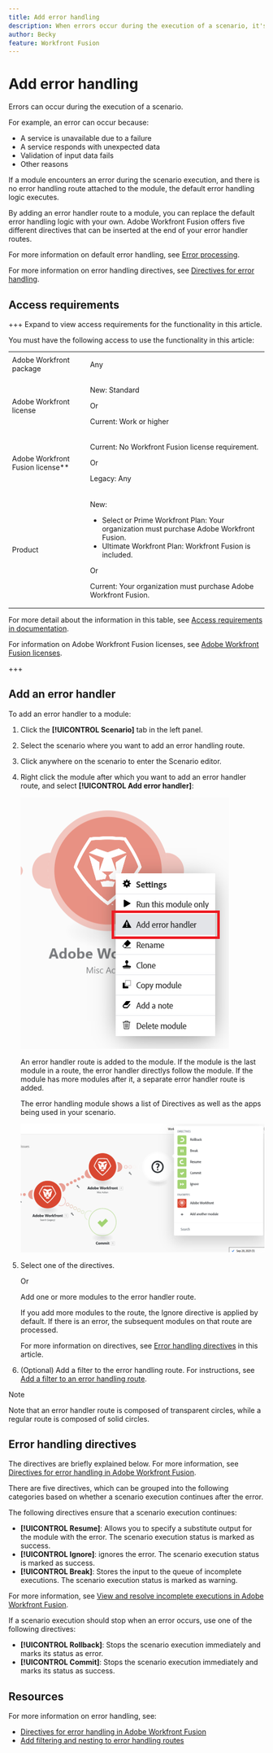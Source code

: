 ```yaml
---
title: Add error handling
description: When errors occur during the execution of a scenario, it's usually because a service is unavailable due to a failure, a service responds with unexpected data, or the validation of input data fails.
author: Becky
feature: Workfront Fusion
---
```

# Add error handling

Errors can occur during the execution of a scenario. 

For example, an error can occur because:

* A service is unavailable due to a failure
* A service responds with unexpected data
* Validation of input data fails
* Other reasons

If a module encounters an error during the scenario execution, and there is no error handling route attached to the module, the default error handling logic executes. 

By adding an error handler route to a module, you can replace the default error handling logic with your own. Adobe Workfront Fusion offers five different directives that can be inserted at the end of your error handler routes. 

For more information on default error handling, see [Error processing](/help/workfront-fusion/references/errors/error-processing.md).

For more information on error handling directives, see [Directives for error handling](/help/workfront-fusion/references/errors/directives-for-error-handling.md).

## Access requirements

+++ Expand to view access requirements for the functionality in this article.

You must have the following access to use the functionality in this article:

<table style="table-layout:auto">
 <col> 
 <col> 
 <tbody> 
  <tr> 
   <td role="rowheader">Adobe Workfront package 
   <td> <p>Any</p> </td> 
  </tr> 
  <tr data-mc-conditions=""> 
   <td role="rowheader">Adobe Workfront license</td> 
   <td> <p>New: Standard</p><p>Or</p><p>Current: Work or higher</p> </td> 
  </tr> 
  <tr> 
   <td role="rowheader">Adobe Workfront Fusion license**</td> 
   <td>
   <p>Current: No Workfront Fusion license requirement.</p>
   <p>Or</p>
   <p>Legacy: Any </p>
   </td> 
  </tr> 
  <tr> 
   <td role="rowheader">Product</td> 
   <td>
   <p>New:</p> <ul><li>Select or Prime Workfront Plan: Your organization must purchase Adobe Workfront Fusion.</li><li>Ultimate Workfront Plan: Workfront Fusion is included.</li></ul>
   <p>Or</p>
   <p>Current: Your organization must purchase Adobe Workfront Fusion.</p>
   </td> 
  </tr>
 </tbody> 
</table>

For more detail about the information in this table, see [Access requirements in documentation](/help/workfront-fusion/set-up-and-manage-workfront-fusion/licensing-operations-overview/access-level-requirements-in-documentation.md).

For information on Adobe Workfront Fusion licenses, see [Adobe Workfront Fusion licenses](/help/workfront-fusion/set-up-and-manage-workfront-fusion/licensing-operations-overview/license-automation-vs-integration.md).

+++

## Add an error handler

To add an error handler to a module:

1. Click the **[!UICONTROL Scenario]** tab in the left panel.
1. Select the scenario where you want to add an error handling route.
1. Click anywhere on the scenario to enter the Scenario editor.
1. Right click the module after which you want to add an error handler route, and select **[!UICONTROL Add error handler]**:

    ![](assets/error-handler-route.png)

    An error handler route is added to the module. If the module is the last module in a route, the error handler directlys follow the module. If the module has more modules after it, a separate error handler route is added. 

    The error handling module shows a list of Directives as well as the apps being used in your scenario. 

    ![Error route](assets/error-route.png)
    
1. Select one of the directives. 

    Or 

    Add one or more modules to the error handler route. 

    If you add more modules to the route, the Ignore directive is applied by default. If there is an error, the subsequent modules on that route are processed.

    For more information on directives, see [Error handling directives](#error-handling-directives) in this article.

1. (Optional) Add a filter to the error handling route. For instructions, see [Add a filter to an error handling route](/help/workfront-fusion/create-scenarios/config-error-handling/advanced-error-handling.md).

>[!NOTE]
>
>Note that an error handler route is composed of transparent circles, while a regular route is composed of solid circles.

## Error handling directives

The directives are briefly explained below. For more information, see [Directives for error handling in Adobe Workfront Fusion](/help/workfront-fusion/references/errors/directives-for-error-handling.md).

There are five directives, which can be grouped into the following categories based on whether a scenario execution continues after the error.

The following directives ensure that a scenario execution continues:

* **[!UICONTROL Resume]**: Allows you to specify a substitute output for the module with the error. The scenario execution status is marked as success.
* **[!UICONTROL Ignore]**: ignores the error. The scenario execution status is marked as success.
* **[!UICONTROL Break]**: Stores the input to the queue of incomplete executions. The scenario execution status is marked as warning. 

For more information, see [View and resolve incomplete executions in Adobe Workfront Fusion](/help/workfront-fusion/manage-scenarios/view-and-resolve-incomplete-executions.md).

If a scenario execution should stop when an error occurs, use one of the following directives:

* **[!UICONTROL Rollback]**: Stops the scenario execution immediately and marks its status as error.
* **[!UICONTROL Commit]**: Stops the scenario execution immediately and marks its status as success.

## Resources

For more information on error handling, see:

* [Directives for error handling in Adobe Workfront Fusion](/help/workfront-fusion/references/errors/directives-for-error-handling.md)
* [Add filtering and nesting to error handling routes](/help/workfront-fusion/create-scenarios/config-error-handling/advanced-error-handling.md)




